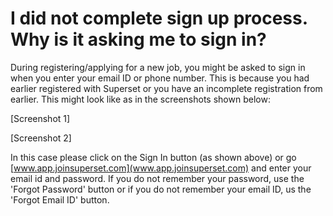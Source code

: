 # I did not complete sign up process. Why is it asking me to sign in?

During registering/applying for a new job, you might be asked to sign in when you enter your email ID or phone number. This is because you had earlier registered with Superset or you have an incomplete registration from earlier. This might look like as in the screenshots shown below:

\[Screenshot 1\]

\[Screenshot 2\]

In this case please click on the Sign In button \(as shown above\) or go [www.app.joinsuperset.com](www.app.joinsuperset.com) and enter your email id and password. If you do not remember your password, use the 'Forgot Password' button or if you do not remember your email ID, us the 'Forgot Email ID' button.

